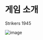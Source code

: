 # 게임 소개 
Strikers 1945 

![image](https://user-images.githubusercontent.com/74610708/160638667-5b47d63d-63df-4f51-991e-ee9a3c8787c7.png)





